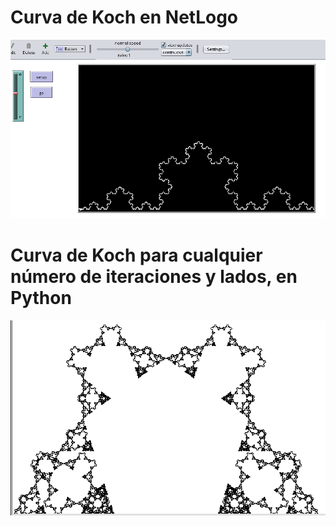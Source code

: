 # Curva de Koch en NetLogo

<img src="koch.png">


# Curva de Koch para cualquier número de iteraciones y lados, en Python

<img src="pentakoch.png">
<imt src="pentakoch1.png">
